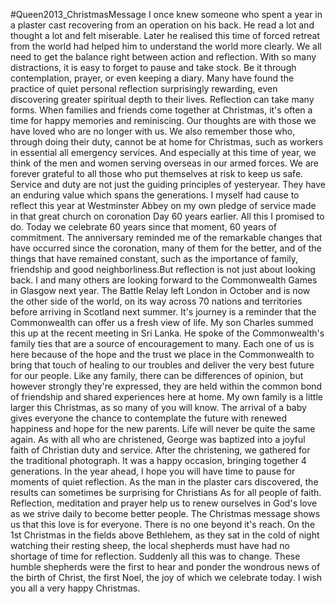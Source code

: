 #Queen2013_ChristmasMessage
I once knew someone who spent a year in a plaster cast recovering from an operation on his back. He read a lot and thought a lot and felt miserable. Later he realised this time of forced retreat from the world had helped him to understand the world more clearly. We all need to get the balance right between action and reflection. With so many distractions, it is easy to forget to pause and take stock. Be it through contemplation, prayer, or even keeping a diary. Many have found the practice of quiet personal reflection surprisingly rewarding, even discovering greater spiritual depth to their lives. Reflection can take many forms. When families and friends come together at Christmas, it's often a time for happy memories and reminiscing. Our thoughts are with those we have loved who are no longer with us. We also remember those who, through doing their duty, cannot be at home for Christmas, such as workers in essential all emergency services. And especially at this time of year, we think of the men and women serving overseas in our armed forces. We are forever grateful to all those who put themselves at risk to keep us safe. Service and duty are not just the guiding principles of yesteryear. They have an enduring value which spans the generations. I myself had cause to reflect this year at Westminster Abbey on my own pledge of service made in that great church on coronation Day 60 years earlier. All this I promised to do. Today we celebrate 60 years since that moment, 60 years of commitment. The anniversary reminded me of the remarkable changes that have occurred since the coronation, many of them for the better, and of the things that have remained constant, such as the importance of family, friendship and good neighborliness.But reflection is not just about looking back. I and many others are looking forward to the Commonwealth Games in Glasgow next year. The Battle Relay left London in October and is now the other side of the world, on its way across 70 nations and territories before arriving in Scotland next summer. It's journey is a reminder that the Commonwealth can offer us a fresh view of life. My son Charles summed this up at the recent meeting in Sri Lanka. He spoke of the Commonwealth's family ties that are a source of encouragement to many. Each one of us is here because of the hope and the trust we place in the Commonwealth to bring that touch of healing to our troubles and deliver the very best future for our people. Like any family, there can be differences of opinion, but however strongly they're expressed, they are held within the common bond of friendship and shared experiences here at home. My own family is a little larger this Christmas, as so many of you will know. The arrival of a baby gives everyone the chance to contemplate the future with renewed happiness and hope for the new parents. Life will never be quite the same again. As with all who are christened, George was baptized into a joyful faith of Christian duty and service. After the christening, we gathered for the traditional photograph. It was a happy occasion, bringing together 4 generations. In the year ahead, I hope you will have time to pause for moments of quiet reflection. As the man in the plaster cars discovered, the results can sometimes be surprising for Christians As for all people of faith. Reflection, meditation and prayer help us to renew ourselves in God's love as we strive daily to become better people. The Christmas message shows us that this love is for everyone. There is no one beyond it's reach. On the 1st Christmas in the fields above Bethlehem, as they sat in the cold of night watching their resting sheep, the local shepherds must have had no shortage of time for reflection. Suddenly all this was to change. These humble shepherds were the first to hear and ponder the wondrous news of the birth of Christ, the first Noel, the joy of which we celebrate today. I wish you all a very happy Christmas.